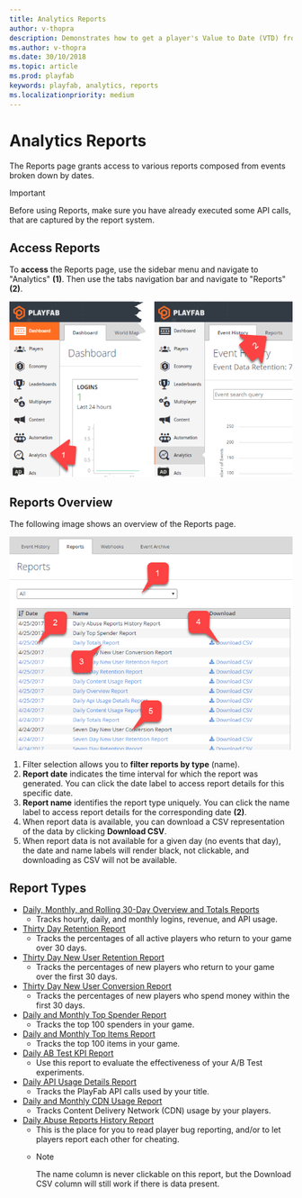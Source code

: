 ```yaml
---
title: Analytics Reports
author: v-thopra
description: Demonstrates how to get a player's Value to Date (VTD) from their Player Profile.
ms.author: v-thopra
ms.date: 30/10/2018
ms.topic: article
ms.prod: playfab
keywords: playfab, analytics, reports
ms.localizationpriority: medium
---
```


# Analytics Reports

The Reports page grants access to various reports composed from events broken down by dates.

> [!IMPORTANT]
> Before using Reports, make sure you have already executed some API calls, that are captured by the report system.

## Access Reports

To **access** the Reports page, use the sidebar menu and navigate to "Analytics" **(1)**. Then use the tabs navigation bar and navigate to "Reports" **(2)**.

![Game Manager - Analytics - Reports](media/tutorials/game-manager-analytics-open-reports.png)  


## Reports Overview

The following image shows an overview of the Reports page.

![Game Manager - Analytics - Reports](media/tutorials/game-manager-analytics-reports-overview.png)  

1. Filter selection allows you to **filter reports by type** (name).
2. **Report date** indicates the time interval for which the report was generated. You can click the date label to access report details for this specific date.
3. **Report name** identifies the report type uniquely. You can click the name label to access report details for the corresponding date **(2)**.
4. When report data is available, you can download a CSV representation of the data by clicking **Download CSV**.
5. When report data is not available for a given day (no events that day), the date and name labels will render black, not clickable, and downloading as CSV will not be available.

## Report Types

- [Daily, Monthly, and Rolling 30-Day Overview and Totals Reports](daily-monthly-and-rolling-30-day-overview-and-totals-reports.md)
  - Tracks hourly, daily, and monthly logins, revenue, and API usage.
- [Thirty Day Retention Report](thirty-day-retention-report.md)
  - Tracks the percentages of all active players who return to your game over 30 days.
- [Thirty Day New User Retention Report](thirty-day-new-user-retention-report.md) 
  - Tracks the percentages of new players who return to your game over the first 30 days.
- [Thirty Day New User Conversion Report](thirty-day-new-user-conversion-report.md) 
  - Tracks the percentages of new players who spend money within the first 30 days.
- [Daily and Monthly Top Spender Report](daily-and-monthly-top-spender-report.md)
  - Tracks the top 100 spenders in your game.
- [Daily and Monthly Top Items Report](daily-and-monthly-top-items-report.md) 
  - Tracks the top 100 items in your game.
- [Daily AB Test KPI Report](daily-ab-test-kpi-report.md)
  - Use this report to evaluate the effectiveness of your A/B Test experiments.
- [Daily API Usage Details Report](daily-api-usage-details-report.md) 
  - Tracks the PlayFab API calls used by your title.
- [Daily and Monthly CDN Usage Report](daily-and-monthly-cdn-usage-report.md)
  - Tracks Content Delivery Network (CDN) usage by your players.
- [Daily Abuse Reports History Report](daily-abuse-reports-history-report.md) 
  - This is the place for you to read player bug reporting, and/or to let players report each other for cheating.
  - > [!NOTE]
    > The name column is never clickable on this report, but the Download CSV column will still work if there is data present.
